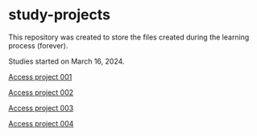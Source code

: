# study-projects
 This repository was created to store the files created during the learning process (forever).

 Studies started on March 16, 2024.

<a href="https://rodrigooal.github.io/study-projects/sp-001">Access project 001</a>

<a href="https://rodrigooal.github.io/study-projects/sp-002">Access project 002</a>

<a href="https://rodrigooal.github.io/study-projects/sp-003">Access project 003</a>

<a href="https://rodrigooal.github.io/study-projects/sp-004">Access project 004</a>